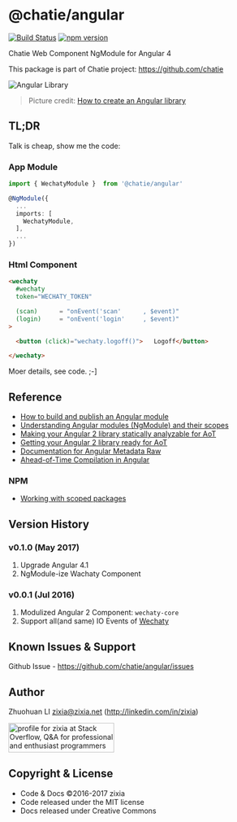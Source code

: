# @chatie/angular

[![Build Status](https://travis-ci.org/Chatie/angular.svg?branch=master)](https://travis-ci.org/Chatie/angular) [![npm version](https://badge.fury.io/js/%40chatie%2Fangular.svg)](https://www.npmjs.com/package/@chatie/angular)

Chatie Web Component NgModule for Angular 4

This package is part of Chatie project: <https://github.com/chatie>

![Angular Library](http://www.dzurico.com/wp-content/uploads/2016/12/library-in-angular.jpg)

> Picture credit: [How to create an Angular library](http://www.dzurico.com/how-to-create-an-angular-library/)

## TL;DR

Talk is cheap, show me the code:

### App Module

```ts
import { WechatyModule }  from '@chatie/angular'

@NgModule({
  ...
  imports: [
    WechatyModule,
  ],
  ...
})

```

### Html Component

```html
<wechaty
  #wechaty
  token="WECHATY_TOKEN"

  (scan)      = "onEvent('scan'      , $event)"
  (login)     = "onEvent('login'     , $event)"
>

  <button (click)="wechaty.logoff()">   Logoff</button>

</wechaty>
```

Moer details, see code. ;-]

## Reference

* [How to build and publish an Angular module](https://medium.com/@cyrilletuzi/how-to-build-and-publish-an-angular-module-7ad19c0b4464)
* [Understanding Angular modules (NgModule) and their scopes](https://medium.com/@cyrilletuzi/understanding-angular-modules-ngmodule-and-their-scopes-81e4ed6f7407)
* [Making your Angular 2 library statically analyzable for AoT](https://medium.com/@isaacplmann/making-your-angular-2-library-statically-analyzable-for-aot-e1c6f3ebedd5)
* [Getting your Angular 2 library ready for AoT](https://medium.com/@isaacplmann/getting-your-angular-2-library-ready-for-aot-90d1347bcad)
* [Documentation for Angular Metadata Raw](https://gist.github.com/chuckjaz/65dcc2fd5f4f5463e492ed0cb93bca60)
* [Ahead-of-Time Compilation in Angular](http://blog.mgechev.com/2016/08/14/ahead-of-time-compilation-angular-offline-precompilation/)

### NPM

* [Working with scoped packages](https://docs.npmjs.com/getting-started/scoped-packages)

## Version History

### v0.1.0 (May 2017)

1. Upgrade Angular 4.1
1. NgModule-ize Wachaty Component

### v0.0.1 (Jul 2016)

1. Modulized Angular 2 Component: `wechaty-core`
1. Support all(and same) IO Events of [Wechaty](https://github.com/chatie/wechaty)

## Known Issues & Support

Github Issue - https://github.com/chatie/angular/issues

## Author

Zhuohuan LI <zixia@zixia.net> (http://linkedin.com/in/zixia)

<a href="http://stackoverflow.com/users/1123955/zixia">
  <img src="http://stackoverflow.com/users/flair/1123955.png" width="208" height="58" alt="profile for zixia at Stack Overflow, Q&amp;A for professional and enthusiast programmers" title="profile for zixia at Stack Overflow, Q&amp;A for professional and enthusiast programmers">
</a>

## Copyright & License

* Code & Docs ©2016-2017 zixia
* Code released under the MIT license
* Docs released under Creative Commons
